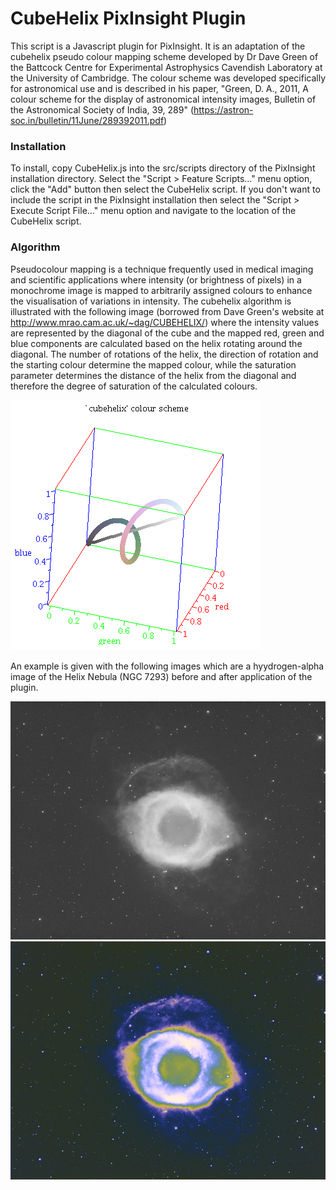 CubeHelix PixInsight Plugin
===========================

This script is a Javascript plugin for PixInsight.  It is an adaptation of the cubehelix pseudo colour mapping scheme developed by Dr Dave Green of the Battcock Centre for Experimental Astrophysics Cavendish Laboratory at the University of Cambridge.  The colour scheme was developed specifically for astronomical use and is described in his paper, "Green, D. A., 2011, A colour scheme for the display of astronomical intensity images, Bulletin of the Astronomical Society of India, 39, 289"
(https://astron-soc.in/bulletin/11June/289392011.pdf)

### Installation ###
To install, copy CubeHelix.js into the src/scripts directory of the PixInsight installation directory.  Select the "Script > Feature Scripts..." menu option, click the "Add" button then select the CubeHelix script. If you don't want to include the script in the PixInsight installation then select the "Script > Execute Script File..." menu option and navigate to the location of the CubeHelix script.

### Algorithm ###
Pseudocolour mapping is a technique frequently used in medical imaging and scientific applications where intensity (or brightness of pixels) in a monochrome image is mapped to arbitrarily assigned colours to enhance the visualisation of variations in intensity.  The cubehelix algorithm is illustrated with the following image (borrowed from Dave Green's website at http://www.mrao.cam.ac.uk/~dag/CUBEHELIX/) where the intensity values are represented by the diagonal of the cube and the mapped red, green and blue components are calculated based on the helix rotating around the diagonal.  The number of rotations of the helix, the direction of rotation and the starting colour determine the mapped colour, while the saturation parameter determines the distance of the helix from the diagonal and therefore the degree of saturation of the calculated colours.

![cubehelix colour scheme](/img/cubehelix.png)

An example is given with the following images which are a hyydrogen-alpha image of the Helix Nebula (NGC 7293) before and after application of the plugin.

![Ha image](/img/Helix_Ha.png "Hydrogen-alpha")
![Cubehelix image](/img/CubeHelix.png "Cubehelix")
